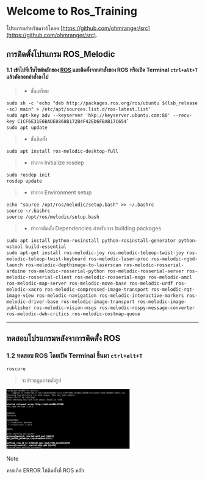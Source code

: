 # Welcome to Ros_Training

โปรแกรมสำหรับดาวร์โหลด    [https://github.com/ohmranger/src](https://github.com/ohmranger/src).

## การติดตั้งโปรแกรม ROS_Melodic
#### 1.1 เข้าไปที่เว็บไซต์หลักของ [ROS](https://www.ros.org/) และติดตั้งจากคำสั่งของ ROS หรือเปิด Terminal `ctrl+alt+T` แล้วคัดลอกคำสั่งลงไป
>* ขั้นเตรียม
    
    sudo sh -c 'echo "deb http://packages.ros.org/ros/ubuntu $(lsb_release -sc) main" > /etc/apt/sources.list.d/ros-latest.list'
    sudo apt-key adv --keyserver 'hkp://keyserver.ubuntu.com:80' --recv-key C1CF6E31E6BADE8868B172B4F42ED6FBAB17C654` 
    sudo apt update

>* ขั้นติดตั้ง

    sudo apt install ros-melodic-desktop-full

>* ทำการ Initialize rosdep

    sudo rosdep init
    rosdep update

>* ทำการ Environment setup

    echo "source /opt/ros/melodic/setup.bash" >> ~/.bashrc
    source ~/.bashrc
    source /opt/ros/melodic/setup.bash

>* ทำการติดตั้ง Dependencies สำหรับการ building packages

    sudo apt install python-rosinstall python-rosinstall-generator python-wstool build-essential
    sudo apt-get install ros-melodic-joy ros-melodic-teleop-twist-joy ros-melodic-teleop-twist-keyboard ros-melodic-laser-proc ros-melodic-rgbd-launch ros-melodic-depthimage-to-laserscan ros-melodic-rosserial-arduino ros-melodic-rosserial-python ros-melodic-rosserial-server ros-melodic-rosserial-client ros-melodic-rosserial-msgs ros-melodic-amcl ros-melodic-map-server ros-melodic-move-base ros-melodic-urdf ros-melodic-xacro ros-melodic-compressed-image-transport ros-melodic-rqt-image-view ros-melodic-navigation ros-melodic-interactive-markers ros-melodic-driver-base ros-melodic-image-transport ros-melodic-image-publisher ros-melodic-vision-msgs ros-melodic-rospy-message-converter ros-melodic-dwb-critics ros-melodic-costmap-queue

---------------------------------------------------------------------------------------------------------

## ทดสอบโปรแกรมหลังจาการติดตั้ง ROS
### 1.2 ทดสอบ ROS  โดยเปิด Terminal ขึ้นมา `ctrl+alt+T`

    roscore
>จะปรากฎดภาพดังรูป

![Screenshot](img/roscore.png)

<div class="admonition note">
    <p class="first admonition-title">Note</p>
    <p class="last">
        หากเกิด ERROR ให้ติดตั้งที่ ROS หลัก
    </p>
</div>